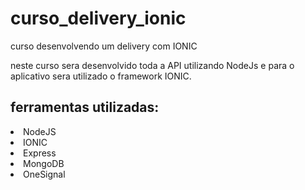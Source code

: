 # curso_delivery_ionic
curso desenvolvendo um delivery com IONIC

neste curso sera desenvolvido toda a API utilizando NodeJs e para o aplicativo sera utilizado o framework IONIC.

<h2>ferramentas utilizadas:</h2>

<li>NodeJS</li>
<li>IONIC</li>
<li>Express</li>
<li>MongoDB</li>
<li>OneSignal</li>

